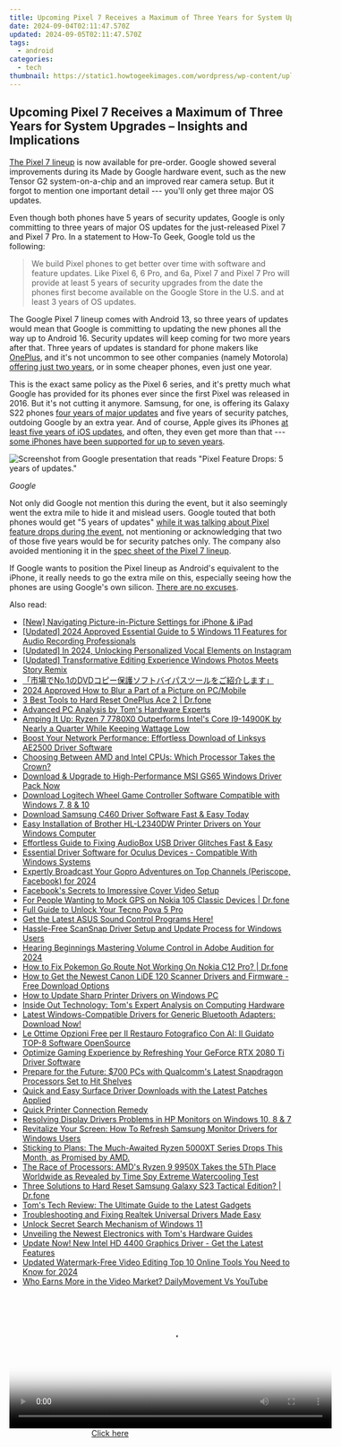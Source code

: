 ```yaml
---
title: Upcoming Pixel 7 Receives a Maximum of Three Years for System Upgrades – Insights and Implications
date: 2024-09-04T02:11:47.570Z
updated: 2024-09-05T02:11:47.570Z
tags:
  - android
categories:
  - tech
thumbnail: https://static1.howtogeekimages.com/wordpress/wp-content/uploads/2022/10/screenshot-10-06-2022-102308.jpg
---
```


## Upcoming Pixel 7 Receives a Maximum of Three Years for System Upgrades – Insights and Implications

[The Pixel 7 lineup](https://ios-pokemon-go.techidaily.com/in-2024-why-cant-i-install-the-ipogo-on-apple-iphone-se-drfone-by-drfone-virtual-ios/) is now available for pre-order. Google showed several improvements during its Made by Google hardware event, such as the new Tensor G2 system-on-a-chip and an improved rear camera setup. But it forgot to mention one important detail --- you'll only get three major OS updates.

 Even though both phones have 5 years of security updates, Google is only committing to three years of major OS updates for the just-released Pixel 7 and Pixel 7 Pro. In a statement to How-To Geek, Google told us the following:

> We build Pixel phones to get better over time with software and feature updates. Like Pixel 6, 6 Pro, and 6a, Pixel 7 and Pixel 7 Pro will provide at least 5 years of security upgrades from the date the phones first become available on the Google Store in the U.S. and at least 3 years of OS updates.

 The Google Pixel 7 lineup comes with Android 13, so three years of updates would mean that Google is committing to updating the new phones all the way up to Android 16\. Security updates will keep coming for two more years after that. Three years of updates is standard for phone makers like [OnePlus](https://www.xda-developers.com/oneplus-flagships-three-major-android-upgrades-four-years-security-updates/), and it's not uncommon to see other companies (namely Motorola) [offering just two years](https://www.wired.com/story/motorola-software-updates-rant/), or in some cheaper phones, even just one year.

 This is the exact same policy as the Pixel 6 series, and it's pretty much what Google has provided for its phones ever since the first Pixel was released in 2016\. But it's not cutting it anymore. Samsung, for one, is offering its Galaxy S22 phones [four years of major updates](https://shop-links.co/link/?exclusive=1&publisher_slug=itechdaily19598&url=https%3A%2F%2Fnews.samsung.com%2Fglobal%2Fsamsung-sets-the-new-standard-with-four-generations-of-os-upgrades-to-ensure-the-most-up-to-date-and-more-secure-galaxy-experience) and five years of security patches, outdoing Google by an extra year. And of course, Apple gives its iPhones [at least five years of iOS updates](https://support.apple.com/guide/iphone/supported-models-iphe3fa5df43/ios), and often, they even get more than that --- [some iPhones have been supported for up to seven years](https://www.gsmarena.com/apple%5Fiphone%5F6s-7242.php).

![Screenshot from Google presentation that reads "Pixel Feature Drops: 5 years of updates."](https://static1.howtogeekimages.com/wordpress/wp-content/uploads/2022/10/screenshot-10-06-2022-102117.jpg) 

_Google_

 Not only did Google not mention this during the event, but it also seemingly went the extra mile to hide it and mislead users. Google touted that both phones would get "5 years of updates" [while it was talking about Pixel feature drops during the event](https://youtu.be/2NGjNQVbydc?t=1827), not mentioning or acknowledging that two of those five years would be for security patches only. The company also avoided mentioning it in the [spec sheet of the Pixel 7 lineup](https://store.google.com/product/pixel%5F7%5Fspecs?hl=en-US).

 If Google wants to position the Pixel lineup as Android's equivalent to the iPhone, it really needs to go the extra mile on this, especially seeing how the phones are using Google's own silicon. [There are no excuses](https://instagram-video-recordings.techidaily.com/updated-in-2024-elevating-your-cinematic-expedition-through-border-techniques/).

<ins class="adsbygoogle"
     style="display:block"
     data-ad-format="autorelaxed"
     data-ad-client="ca-pub-7571918770474297"
     data-ad-slot="1223367746"></ins>



<ins class="adsbygoogle"
     style="display:block"
     data-ad-client="ca-pub-7571918770474297"
     data-ad-slot="8358498916"
     data-ad-format="auto"
     data-full-width-responsive="true"></ins>

<span class="atpl-alsoreadstyle">Also read:</span>
<div><ul>
<li><a href="https://extra-approaches.techidaily.com/new-navigating-picture-in-picture-settings-for-iphone-and-ipad/"><u>[New] Navigating Picture-in-Picture Settings for iPhone & iPad</u></a></li>
<li><a href="https://fox-links.techidaily.com/updated-2024-approved-essential-guide-to-5-windows-11-features-for-audio-recording-professionals/"><u>[Updated] 2024 Approved  Essential Guide to 5 Windows 11 Features for Audio Recording Professionals</u></a></li>
<li><a href="https://instagram-videos.techidaily.com/updated-in-2024-unlocking-personalized-vocal-elements-on-instagram/"><u>[Updated] In 2024, Unlocking Personalized Vocal Elements on Instagram</u></a></li>
<li><a href="https://some-approaches.techidaily.com/updated-transformative-editing-experience-windows-photos-meets-story-remix/"><u>[Updated] Transformative Editing Experience  Windows Photos Meets Story Remix</u></a></li>
<li><a href="https://blog-min.techidaily.com/no1dvd/"><u>「市場でNo.1のDVDコピー保護ソフトバイパスツールをご紹介します」</u></a></li>
<li><a href="https://some-techniques.techidaily.com/2024-approved-how-to-blur-a-part-of-a-picture-on-pcmobile/"><u>2024 Approved  How to Blur a Part of a Picture on PC/Mobile</u></a></li>
<li><a href="https://phone-solutions.techidaily.com/3-best-tools-to-hard-reset-oneplus-ace-2-drfone-by-drfone-reset-android-reset-android/"><u>3 Best Tools to Hard Reset OnePlus Ace 2 | Dr.fone</u></a></li>
<li><a href="https://hardware-help.techidaily.com/advanced-pc-analysis-by-toms-hardware-experts/"><u>Advanced PC Analysis by Tom's Hardware Experts</u></a></li>
<li><a href="https://hardware-help.techidaily.com/amping-it-up-ryzen-7-7780x0-outperforms-intels-core-i9-14900k-by-nearly-a-quarter-while-keeping-wattage-low/"><u>Amping It Up: Ryzen 7 7780X0 Outperforms Intel's Core I9-14900K by Nearly a Quarter While Keeping Wattage Low</u></a></li>
<li><a href="https://hardware-help.techidaily.com/boost-your-network-performance-effortless-download-of-linksys-ae2500-driver-software/"><u>Boost Your Network Performance: Effortless Download of Linksys AE2500 Driver Software</u></a></li>
<li><a href="https://hardware-help.techidaily.com/choosing-between-amd-and-intel-cpus-which-processor-takes-the-crown/"><u>Choosing Between AMD and Intel CPUs: Which Processor Takes the Crown?</u></a></li>
<li><a href="https://hardware-help.techidaily.com/download-and-upgrade-to-high-performance-msi-gs65-windows-driver-pack-now/"><u>Download & Upgrade to High-Performance MSI GS65 Windows Driver Pack Now</u></a></li>
<li><a href="https://hardware-help.techidaily.com/download-logitech-wheel-game-controller-software-compatible-with-windows-7-8-and-10/"><u>Download Logitech Wheel Game Controller Software Compatible with Windows 7, 8 & 10</u></a></li>
<li><a href="https://hardware-help.techidaily.com/download-samsung-c460-driver-software-fast-and-easy-today/"><u>Download Samsung C460 Driver Software Fast & Easy Today</u></a></li>
<li><a href="https://hardware-help.techidaily.com/easy-installation-of-brother-hl-l2340dw-printer-drivers-on-your-windows-computer/"><u>Easy Installation of Brother HL-L2340DW Printer Drivers on Your Windows Computer</u></a></li>
<li><a href="https://hardware-help.techidaily.com/effortless-guide-to-fixing-audiobox-usb-driver-glitches-fast-and-easy/"><u>Effortless Guide to Fixing AudioBox USB Driver Glitches Fast & Easy</u></a></li>
<li><a href="https://hardware-help.techidaily.com/essential-driver-software-for-oculus-devices-compatible-with-windows-systems/"><u>Essential Driver Software for Oculus Devices - Compatible With Windows Systems</u></a></li>
<li><a href="https://facebook-clips.techidaily.com/expertly-broadcast-your-gopro-adventures-on-top-channels-periscope-facebook-for-2024/"><u>Expertly Broadcast Your Gopro Adventures on Top Channels (Periscope, Facebook) for 2024</u></a></li>
<li><a href="https://facebook-video-recording.techidaily.com/facebooks-secrets-to-impressive-cover-video-setup/"><u>Facebook's Secrets to Impressive Cover Video Setup</u></a></li>
<li><a href="https://android-location.techidaily.com/for-people-wanting-to-mock-gps-on-nokia-105-classic-devices-drfone-by-drfone-virtual/"><u>For People Wanting to Mock GPS on Nokia 105 Classic Devices | Dr.fone</u></a></li>
<li><a href="https://unlock-android.techidaily.com/full-guide-to-unlock-your-tecno-pova-5-pro-by-drfone-android/"><u>Full Guide to Unlock Your Tecno Pova 5 Pro</u></a></li>
<li><a href="https://hardware-help.techidaily.com/1722967857354-get-the-latest-asus-sound-control-programs-here/"><u>Get the Latest ASUS Sound Control Programs Here!</u></a></li>
<li><a href="https://hardware-help.techidaily.com/hassle-free-scansnap-driver-setup-and-update-process-for-windows-users/"><u>Hassle-Free ScanSnap Driver Setup and Update Process for Windows Users</u></a></li>
<li><a href="https://some-knowledge.techidaily.com/hearing-beginnings-mastering-volume-control-in-adobe-audition-for-2024/"><u>Hearing Beginnings  Mastering Volume Control in Adobe Audition for 2024</u></a></li>
<li><a href="https://android-pokemon-go.techidaily.com/how-to-fix-pokemon-go-route-not-working-on-nokia-c12-pro-drfone-by-drfone-virtual-android/"><u>How to Fix Pokemon Go Route Not Working On Nokia C12 Pro? | Dr.fone</u></a></li>
<li><a href="https://hardware-help.techidaily.com/how-to-get-the-newest-canon-lide-120-scanner-drivers-and-firmware-free-download-options/"><u>How to Get the Newest Canon LiDE 120 Scanner Drivers and Firmware - Free Download Options</u></a></li>
<li><a href="https://hardware-help.techidaily.com/how-to-update-sharp-printer-drivers-on-windows-pc/"><u>How to Update Sharp Printer Drivers on Windows PC</u></a></li>
<li><a href="https://hardware-help.techidaily.com/inside-out-technology-toms-expert-analysis-on-computing-hardware/"><u>Inside Out Technology: Tom's Expert Analysis on Computing Hardware</u></a></li>
<li><a href="https://hardware-help.techidaily.com/latest-windows-compatible-drivers-for-generic-bluetooth-adapters-download-now/"><u>Latest Windows-Compatible Drivers for Generic Bluetooth Adapters: Download Now!</u></a></li>
<li><a href="https://some-approaches.techidaily.com/le-ottime-opzioni-free-per-il-restauro-fotografico-con-ai-il-guidato-top-8-software-opensource/"><u>Le Ottime Opzioni Free per Il Restauro Fotografico Con AI: Il Guidato TOP-8 Software OpenSource</u></a></li>
<li><a href="https://hardware-help.techidaily.com/optimize-gaming-experience-by-refreshing-your-geforce-rtx-2080-ti-driver-software/"><u>Optimize Gaming Experience by Refreshing Your GeForce RTX 2080 Ti Driver Software</u></a></li>
<li><a href="https://hardware-help.techidaily.com/prepare-for-the-future-700-pcs-with-qualcomms-latest-snapdragon-processors-set-to-hit-shelves/"><u>Prepare for the Future: $700 PCs with Qualcomm's Latest Snapdragon Processors Set to Hit Shelves</u></a></li>
<li><a href="https://hardware-help.techidaily.com/quick-and-easy-surface-driver-downloads-with-the-latest-patches-applied/"><u>Quick and Easy Surface Driver Downloads with the Latest Patches Applied</u></a></li>
<li><a href="https://printer-issues.techidaily.com/quick-printer-connection-remedy/"><u>Quick Printer Connection Remedy</u></a></li>
<li><a href="https://hardware-help.techidaily.com/resolving-display-drivers-problems-in-hp-monitors-on-windows-10-8-and-7/"><u>Resolving Display Drivers Problems in HP Monitors on Windows 10, 8 & 7</u></a></li>
<li><a href="https://hardware-help.techidaily.com/revitalize-your-screen-how-to-refresh-samsung-monitor-drivers-for-windows-users/"><u>Revitalize Your Screen: How To Refresh Samsung Monitor Drivers for Windows Users</u></a></li>
<li><a href="https://hardware-help.techidaily.com/1723262284445-sticking-to-plans-the-much-awaited-ryzen-5000xt-series-drops-this-month-as-promised-by-amd/"><u>Sticking to Plans: The Much-Awaited Ryzen 5000XT Series Drops This Month, as Promised by AMD.</u></a></li>
<li><a href="https://hardware-help.techidaily.com/the-race-of-processors-amds-ryzen-9-9950x-takes-the-5th-place-worldwide-as-revealed-by-time-spy-extreme-watercooling-test/"><u>The Race of Processors: AMD's Ryzen 9 9950X Takes the 5Th Place Worldwide as Revealed by Time Spy Extreme Watercooling Test</u></a></li>
<li><a href="https://techidaily.com/three-solutions-to-hard-reset-samsung-galaxy-s23-tactical-edition-drfone-by-drfone-reset-android-reset-android/"><u>Three Solutions to Hard Reset Samsung Galaxy S23 Tactical Edition? | Dr.fone</u></a></li>
<li><a href="https://hardware-help.techidaily.com/toms-tech-review-the-ultimate-guide-to-the-latest-gadgets/"><u>Tom's Tech Review: The Ultimate Guide to the Latest Gadgets</u></a></li>
<li><a href="https://hardware-help.techidaily.com/troubleshooting-and-fixing-realtek-universal-drivers-made-easy/"><u>Troubleshooting and Fixing Realtek Universal Drivers Made Easy</u></a></li>
<li><a href="https://win11-tips.techidaily.com/unlock-secret-search-mechanism-of-windows-11/"><u>Unlock Secret Search Mechanism of Windows 11</u></a></li>
<li><a href="https://hardware-help.techidaily.com/unveiling-the-newest-electronics-with-toms-hardware-guides/"><u>Unveiling the Newest Electronics with Tom's Hardware Guides</u></a></li>
<li><a href="https://hardware-help.techidaily.com/update-now-new-intel-hd-4400-graphics-driver-get-the-latest-features/"><u>Update Now! New Intel HD 4400 Graphics Driver - Get the Latest Features</u></a></li>
<li><a href="https://ai-video-tools.techidaily.com/updated-watermark-free-video-editing-top-10-online-tools-you-need-to-know-for-2024/"><u>Updated Watermark-Free Video Editing Top 10 Online Tools You Need to Know for 2024</u></a></li>
<li><a href="https://youtube-videos.techidaily.com/who-earns-more-in-the-video-market-dailymovement-vs-youtube/"><u>Who Earns More in the Video Market? DailyMovement Vs YouTube</u></a></li>
</ul></div>

<!-- affiliate ads begin -->
<span id="1983473">
					<video width="576" height="240" style="cursor:pointer"
           poster="//a.impactradius-go.com/display-clicktoplayimage/1983473.png"
           onclick="if(!this.playClicked){this.play();this.setAttribute('controls',true);this.playClicked=true;}">
	   <source src="//a.impactradius-go.com/display-ad/22993-1983473">
	   <img src="//a.impactradius-go.com/display-clicktoplayimage/1983473.png" style="border: none; height: 100%; width: 100%; object-fit: contain">
	</video>
	<div style="width:360px;text-align:center"><a href="javascript:window.open(decodeURIComponent('https%3A%2F%2Fhomestyler.sjv.io%2Fc%2F5597632%2F1983473%2F22993'), '_blank');void(0);">Click here</a></div>
</span>
<img height="0" width="0" src="https://imp.pxf.io/i/5597632/1983473/22993" style="position:absolute;visibility:hidden;" border="0" />
<!-- affiliate ads end -->